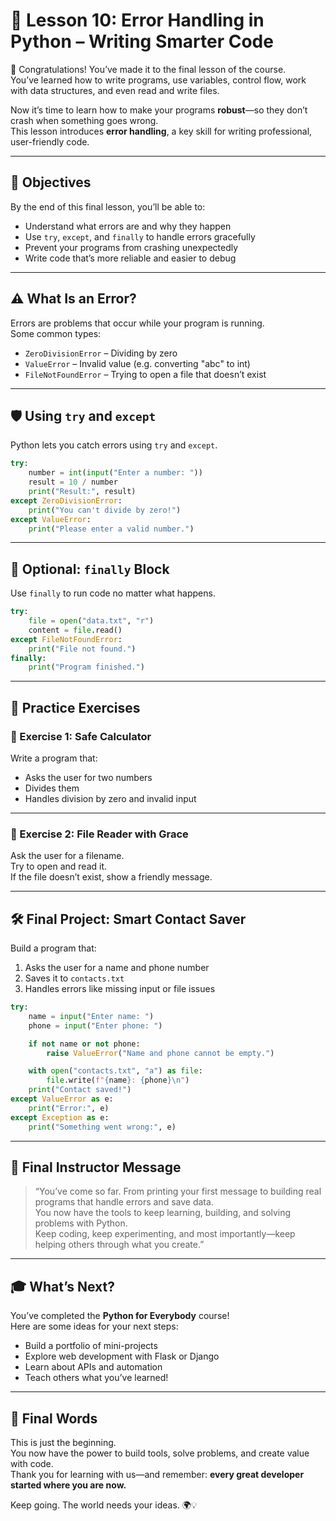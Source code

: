 # 🧠 Lesson 10: Error Handling in Python – Writing Smarter Code

🎉 Congratulations! You’ve made it to the final lesson of the course.  
You’ve learned how to write programs, use variables, control flow, work with data structures, and even read and write files.

Now it’s time to learn how to make your programs **robust**—so they don’t crash when something goes wrong.  
This lesson introduces **error handling**, a key skill for writing professional, user-friendly code.

---

## 🎯 Objectives

By the end of this final lesson, you’ll be able to:

- Understand what errors are and why they happen  
- Use `try`, `except`, and `finally` to handle errors gracefully  
- Prevent your programs from crashing unexpectedly  
- Write code that’s more reliable and easier to debug

---

## ⚠️ What Is an Error?

Errors are problems that occur while your program is running.  
Some common types:

- `ZeroDivisionError` – Dividing by zero  
- `ValueError` – Invalid value (e.g. converting "abc" to int)  
- `FileNotFoundError` – Trying to open a file that doesn’t exist

---

## 🛡️ Using `try` and `except`

Python lets you catch errors using `try` and `except`.

```python
try:
    number = int(input("Enter a number: "))
    result = 10 / number
    print("Result:", result)
except ZeroDivisionError:
    print("You can't divide by zero!")
except ValueError:
    print("Please enter a valid number.")
```

---

## 🔄 Optional: `finally` Block

Use `finally` to run code no matter what happens.

```python
try:
    file = open("data.txt", "r")
    content = file.read()
except FileNotFoundError:
    print("File not found.")
finally:
    print("Program finished.")
```

---

## 🧪 Practice Exercises

### 📝 Exercise 1: Safe Calculator

Write a program that:

- Asks the user for two numbers  
- Divides them  
- Handles division by zero and invalid input

---

### 📝 Exercise 2: File Reader with Grace

Ask the user for a filename.  
Try to open and read it.  
If the file doesn’t exist, show a friendly message.

---

## 🛠️ Final Project: Smart Contact Saver

Build a program that:

1. Asks the user for a name and phone number  
2. Saves it to `contacts.txt`  
3. Handles errors like missing input or file issues

```python
try:
    name = input("Enter name: ")
    phone = input("Enter phone: ")

    if not name or not phone:
        raise ValueError("Name and phone cannot be empty.")

    with open("contacts.txt", "a") as file:
        file.write(f"{name}: {phone}\n")
    print("Contact saved!")
except ValueError as e:
    print("Error:", e)
except Exception as e:
    print("Something went wrong:", e)
```

---

## 💬 Final Instructor Message

> “You’ve come so far. From printing your first message to building real programs that handle errors and save data.  
> You now have the tools to keep learning, building, and solving problems with Python.  
> Keep coding, keep experimenting, and most importantly—keep helping others through what you create.”

---

## 🎓 What’s Next?

You’ve completed the **Python for Everybody** course!  
Here are some ideas for your next steps:

- Build a portfolio of mini-projects  
- Explore web development with Flask or Django  
- Learn about APIs and automation  
- Teach others what you’ve learned!

---

## 🏁 Final Words

This is just the beginning.  
You now have the power to build tools, solve problems, and create value with code.  
Thank you for learning with us—and remember: **every great developer started where you are now.**

Keep going. The world needs your ideas. 🌍💡